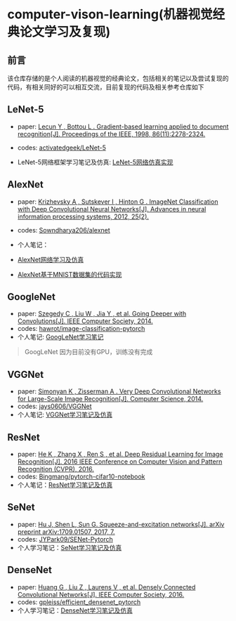 # computer-vison-learning(机器视觉经典论文学习及复现)

## 前言

该仓库存储的是个人阅读的机器视觉的经典论文，包括相关的笔记以及尝试复现的代码，有相关同好的可以相互交流，目前复现的代码及相关参考仓库如下

## LeNet-5

* paper: [Lecun Y ,  Bottou L . Gradient-based learning applied to document recognition[J]. Proceedings of the IEEE, 1998, 86(11):2278-2324.](https://ieeexplore.ieee.org/stamp/stamp.jsp?arnumber=726791)

* codes: [activatedgeek/LeNet-5](https://github.com/activatedgeek/LeNet-5)

* LeNet-5网络框架学习笔记及仿真: [LeNet-5网络仿真实现](https://www.madao33.com/post/8/)

## AlexNet

* paper: [Krizhevsky A , Sutskever I , Hinton G . ImageNet Classification with Deep Convolutional Neural Networks[J]. Advances in neural information processing systems, 2012, 25(2).](https://proceedings.neurips.cc/paper/2012/file/c399862d3b9d6b76c8436e924a68c45b-Paper.pdf)

* codes: [Sowndharya206/alexnet](https://github.com/Sowndharya206/alexnet)

* 个人笔记：
* [AlexNet网络学习及仿真](https://www.madao33.com/post/10/)
* [AlexNet基于MNIST数据集的代码实现](https://www.madao33.com/post/12/)

## GoogleNet

* paper: [Szegedy C ,  Liu W ,  Jia Y , et al. Going Deeper with Convolutions[J]. IEEE Computer Society, 2014.](https://arxiv.org/pdf/1409.4842.pdf)
* codes: [hawrot/image-classification-pytorch](https://github.com/hawrot/image-classification-pytorch)
* 个人笔记: [GoogLeNet学习笔记](https://www.madao33.com/post/13/)
> GoogLeNet 因为目前没有GPU，训练没有完成
  

## VGGNet

* paper: [Simonyan K ,  Zisserman A . Very Deep Convolutional Networks for Large-Scale Image Recognition[J]. Computer Science, 2014.](https://arxiv.org/pdf/1409.1556.pdf)
* codes: [jays0606/VGGNet](https://github.com/jays0606/VGGNet)
* 个人笔记: [VGGNet学习笔记及仿真](https://www.madao33.com/post/14/)

## ResNet

* paper: [He K ,  Zhang X ,  Ren S , et al. Deep Residual Learning for Image Recognition[J]. 2016 IEEE Conference on Computer Vision and Pattern Recognition (CVPR), 2016.](https://arxiv.org/pdf/1512.03385.pdf)
* codes: [Bingmang/pytorch-cifar10-notebook](https://github.com/Bingmang/pytorch-cifar10-notebook)
* 个人笔记：[ResNet学习笔记及仿真](https://www.madao33.com/post/15/)

## SeNet
* paper: [Hu J, Shen L, Sun G. Squeeze-and-excitation networks[J]. arXiv preprint arXiv:1709.01507, 2017, 7.](https://arxiv.org/pdf/1709.01507.pdf)
* codes: [JYPark09/SENet-Pytorch](https://github.com/JYPark09/SENet-PyTorch)
* 个人学习笔记：[SeNet学习笔记及仿真](https://www.madao33.com/post/16/)

## DenseNet
* paper: [Huang G ,  Liu Z ,  Laurens V , et al. Densely Connected Convolutional Networks[J]. IEEE Computer Society, 2016.](https://arxiv.org/pdf/1608.06993.pdf)
* codes: [gpleiss/efficient_densenet_pytorch](https://github.com/gpleiss/efficient_densenet_pytorch)
* 个人学习笔记：[DenseNet学习笔记及仿真](https://www.madao33.com/post/20/)